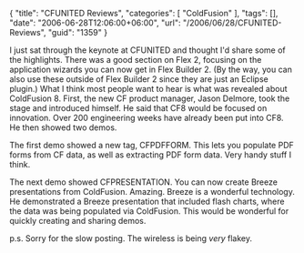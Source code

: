 {
	"title": "CFUNITED Reviews",
	"categories": [
		"ColdFusion"
	],
	"tags": [],
	"date": "2006-06-28T12:06:00+06:00",
	"url": "/2006/06/28/CFUNITED-Reviews",
	"guid": "1359"
}

I just sat through the keynote at CFUNITED and thought I'd share some of the highlights. There was a good section on Flex 2, focusing on the application wizards you can now get in Flex Builder 2. (By the way, you can also use these outside of Flex Builder 2 since they are just an Eclipse plugin.) What I think most people want to hear is what was revealed about ColdFusion 8. First, the new CF product manager, Jason Delmore, took the stage and introduced himself. He said that CF8 would be focused on innovation. Over 200 engineering weeks have already been put into CF8. He then showed two demos.

The first demo showed a new tag, CFPDFFORM. This lets you populate PDF forms from CF data, as well as extracting PDF form data. Very handy stuff I think.

The next demo showed CFPRESENTATION. You can now create Breeze presentations from ColdFusion. Amazing. Breeze is a wonderful technology. He demonstrated a Breeze presentation that included flash charts, where the data was being populated via ColdFusion. This would be wonderful for quickly creating and sharing demos.

p.s. Sorry for the slow posting. The wireless is being <i>very</i> flakey.